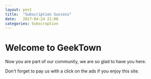 ```yaml
---
layout: post
title:  "Subscription Success"
date:   2017-04-24 21:08
categories: Subscruption
---
```

# Welcome to GeekTown

Now you are part of our community, we are so glad to have you here.

Don't forget to pay us with a click on the ads if you enjoy this site.


<script async src="//pagead2.googlesyndication.com/pagead/js/adsbygoogle.js"></script>
<!-- inferior -->
<ins class="adsbygoogle"
     style="display:inline-block;width:728px;height:90px"
     data-ad-client="ca-pub-5428825449848403"
     data-ad-slot="1328012179"></ins>
<script>
(adsbygoogle = window.adsbygoogle || []).push({});
</script>